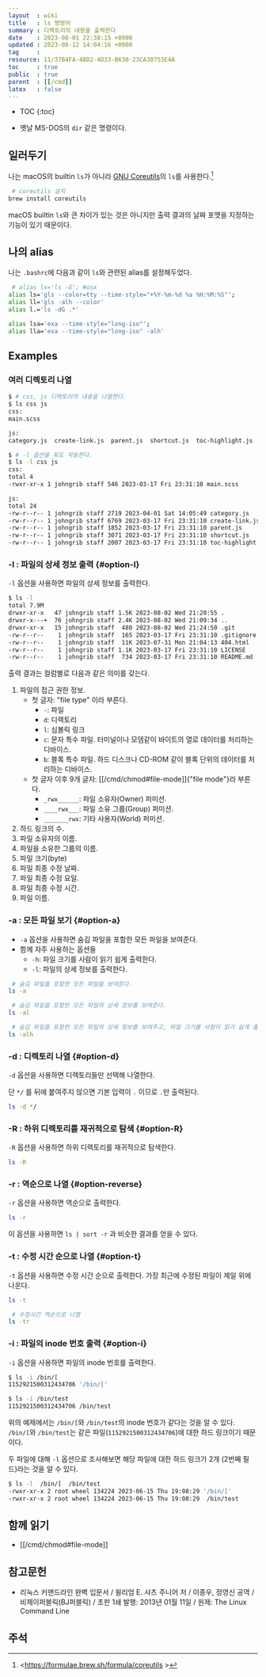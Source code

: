 ```yaml
---
layout  : wiki
title   : ls 명령어
summary : 디렉토리의 내용을 출력한다
date    : 2023-08-01 22:38:15 +0900
updated : 2023-08-12 14:04:16 +0900
tag     : 
resource: 11/37B4FA-48D2-4D33-B630-23CA30753E4A
toc     : true
public  : true
parent  : [[/cmd]]
latex   : false
---
```

* TOC
{:toc}

- 옛날 MS-DOS의 `dir` 같은 명령이다.

## 일러두기

나는 macOS의 builtin `ls`가 아니라 [GNU Coreutils]( https://www.gnu.org/software/coreutils/ )의 `ls`를 사용한다.[^coreutils]

```bash
 # coreutils 설치
brew install coreutils
```

macOS builtin `ls`와 큰 차이가 있는 것은 아니지만 출력 결과의 날짜 포맷을 지정하는 기능이 있기 때문이다.

## 나의 alias

나는 `.bashrc`에 다음과 같이 `ls`와 관련된 alias를 설정해두었다.

```bash
 # alias ls='ls -G'; #osx
alias ls='gls --color=tty --time-style="+%Y-%m-%d %a %H:%M:%S"';
alias ll='gls -alh --color'
alias l.='ls -dG .*'

alias lsa='exa --time-style="long-iso"';
alias lla='exa --time-style="long-iso" -alh'
```

## Examples

### 여러 디렉토리 나열

```bash
$ # css, js 디렉토리의 내용을 나열한다.
$ ls css js
css:
main.scss

js:
category.js  create-link.js  parent.js  shortcut.js  toc-highlight.js

$ # -l 옵션을 줘도 작동한다.
$ ls -l css js
css:
total 4
-rwxr-xr-x 1 johngrib staff 546 2023-03-17 Fri 23:31:10 main.scss

js:
total 24
-rw-r--r-- 1 johngrib staff 2719 2023-04-01 Sat 14:05:49 category.js
-rw-r--r-- 1 johngrib staff 6769 2023-03-17 Fri 23:31:10 create-link.js
-rw-r--r-- 1 johngrib staff 1852 2023-03-17 Fri 23:31:10 parent.js
-rw-r--r-- 1 johngrib staff 3071 2023-03-17 Fri 23:31:10 shortcut.js
-rw-r--r-- 1 johngrib staff 2007 2023-03-17 Fri 23:31:10 toc-highlight.js
```

### -l : 파일의 상세 정보 출력 {#option-l}

`-l` 옵션을 사용하면 파일의 상세 정보를 출력한다.

```bash
$ ls -l
total 7.9M
drwxr-xr-x   47 johngrib staff 1.5K 2023-08-02 Wed 21:20:55 .
drwxr-x---+  76 johngrib staff 2.4K 2023-08-02 Wed 21:09:34 ..
drwxr-xr-x   15 johngrib staff  480 2023-08-02 Wed 21:24:50 .git
-rw-r--r--    1 johngrib staff  165 2023-03-17 Fri 23:31:10 .gitignore
-rw-r--r--    1 johngrib staff  11K 2023-07-31 Mon 21:04:13 404.html
-rw-r--r--    1 johngrib staff 1.1K 2023-03-17 Fri 23:31:10 LICENSE
-rw-r--r--    1 johngrib staff  734 2023-03-17 Fri 23:31:10 README.md
```

출력 결과는 컬럼별로 다음과 같은 의미를 갖는다.

1. 파일의 접근 권한 정보.
    - 첫 글자: "file type" 이라 부른다.
        - `-`: 파일
        - `d`: 디렉토리
        - `l`: 심볼릭 링크
        - `c`: 문자 특수 파일. 터미널이나 모뎀같이 바이트의 열로 데이터를 처리하는 디바이스.
        - `b`: 블록 특수 파일. 하드 디스크나 CD-ROM 같이 블록 단위의 데이터를 처리하는 디바이스.
    - 첫 글자 이후 9개 글자: [[/cmd/chmod#file-mode]]{"file mode"}라 부른다.
        - `_rwx______`: 파일 소유자(Owner) 퍼미션.
        - `____rwx___`: 파일 소유 그룹(Group) 퍼미션.
        - `_______rwx`: 기타 사용자(World) 퍼미션.
2. 하드 링크의 수.
3. 파일 소유자의 이름.
4. 파일을 소유한 그룹의 이름.
5. 파일 크기(byte)
6. 파일 최종 수정 날짜.
7. 파일 최종 수정 요일.
8. 파일 최종 수정 시간.
9. 파일 이름.

### -a : 모든 파일 보기 {#option-a}

- `-a` 옵션을 사용하면 숨김 파일을 포함한 모든 파일을 보여준다.
- 함께 자주 사용하는 옵션들
    - `-h`: 파일 크기를 사람이 읽기 쉽게 출력한다.
    - `-l`: 파일의 상세 정보를 출력한다.

```bash
 # 숨김 파일을 포함한 모든 파일을 보여준다.
ls -a

 # 숨김 파일을 포함한 모든 파일의 상세 정보를 보여준다.
ls -al

 # 숨김 파일을 포함한 모든 파일의 상세 정보를 보여주고, 파일 크기를 사람이 읽기 쉽게 출력한다.
ls -alh
```

### -d : 디렉토리 나열 {#option-d}

`-d` 옵션을 사용하면 디렉토리들만 선택해 나열한다.

단 `*/` 를 뒤에 붙여주지 않으면 기본 입력이 `.` 이므로 `.`만 출력된다.

```bash
ls -d */
```

### -R : 하위 디렉토리를 재귀적으로 탐색 {#option-R}

`-R` 옵션을 사용하면 하위 디렉토리를 재귀적으로 탐색한다.

```bash
ls -R
```

### -r : 역순으로 나열 {#option-reverse}

`-r` 옵션을 사용하면 역순으로 출력한다.

```bash
ls -r
```

이 옵션을 사용하면 `ls | sort -r` 과 비슷한 결과를 얻을 수 있다.

### -t : 수정 시간 순으로 나열 {#option-t}

`-t` 옵션을 사용하면 수정 시간 순으로 출력한다. 가장 최근에 수정된 파일이 제일 위에 나온다.

```bash
ls -t

 # 수정시간 역순으로 나열
ls -tr
```

### -i : 파일의 inode 번호 출력 {#option-i}

`-i` 옵션을 사용하면 파일의 inode 번호를 출력한다.

```bash
$ ls -i /bin/[
1152921500312434706 '/bin/['

$ ls -i /bin/test
1152921500312434706 /bin/test
```

위의 예제에서는 `/bin/[`와 `/bin/test`의 inode 번호가 같다는 것을 알 수 있다. `/bin/[`와 `/bin/test`는 같은 파일(`1152921500312434706`)에 대한 하드 링크이기 때문이다.

두 파일에 대해 `-l` 옵션으로 조사해보면 해당 파일에 대한 하드 링크가 2개 (2번째 필드)라는 것을 알 수 있다.

```bash
$ ls -l  /bin/[  /bin/test
-rwxr-xr-x 2 root wheel 134224 2023-06-15 Thu 19:08:29 '/bin/['
-rwxr-xr-x 2 root wheel 134224 2023-06-15 Thu 19:08:29  /bin/test
```

## 함께 읽기

- [[/cmd/chmod#file-mode]]

## 참고문헌

- 리눅스 커맨드라인 완벽 입문서 / 윌리엄 E. 샤츠 주니어 저 / 이종우, 정영신 공역 / 비제이퍼블릭(BJ퍼블릭) / 초판 1쇄 발행: 2013년 01월 11일 / 원제: The Linux Command Line

## 주석

[^coreutils]: <https://formulae.brew.sh/formula/coreutils >

